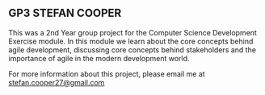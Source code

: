 ## GP3 STEFAN COOPER

This was a 2nd Year group project for the Computer Science Development Exercise module.
In this module we learn about the core concepts behind agile development, discussing core concepts behind stakeholders
and the importance of agile in the modern development world.

For more information about this project, please email me at stefan.cooper27@gmail.com

